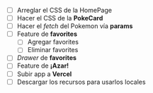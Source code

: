 - [ ] Arreglar el CSS de la HomePage
- [ ] Hacer el CSS de la **PokeCard**
- [ ] Hacer el _fetch_ del Pokemon vía **params**
- [ ] Feature de **favorites**
  - [ ] Agregar favorites
  - [ ] Eliminar favorites
- [ ] _Drawer_ de **favorites**
- [ ] Feature de **¡Azar!**
- [ ] Subir app a **Vercel**
- [ ] Descargar los recursos para usarlos locales
